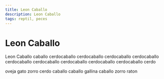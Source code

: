```yaml
---
title: Leon Caballo
description: Leon Caballo
tags: reptil, peces
---
```


# Leon Caballo

Leon Caballo caballo cerdocaballo cerdocaballo cerdocaballo cerdocaballo cerdocaballo cerdocaballo cerdocaballo cerdocaballo cerdocaballo cerdo

oveja gato zorro cerdo caballo caballo gallina caballo zorro raton